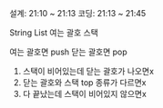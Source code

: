 설계: 21:10 ~ 21:13
코딩: 21:13 ~ 21:45

String List 여는 괄호 스택

여는 괄호면 push
닫는 괄호면 pop

1. 스택이 비어있는데 닫는 괄호가 나오면x
2. 닫는 괄호와 스택 top 종류가 다르면x
3. 다 끝났는데 스택이 비어있지 않으면x